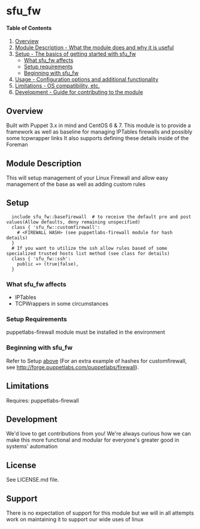 # sfu_fw

#### Table of Contents

1. [Overview](#overview)
2. [Module Description - What the module does and why it is useful](#module-description)
3. [Setup - The basics of getting started with sfu_fw](#setup)
    * [What sfu_fw affects](#what-sfu_fw-affects)
    * [Setup requirements](#setup-requirements)
    * [Beginning with sfu_fw](#beginning-with-sfu_fw)
4. [Usage - Configuration options and additional functionality](#usage)
5. [Limitations - OS compatibility, etc.](#limitations)
6. [Development - Guide for contributing to the module](#development)

## Overview

Built with Puppet 3.x in mind and CentOS 6 & 7.
This module is to provide a framework as well as baseline for managing IPTables firewalls and possibly some tcpwrapper links
It also supports defining these details inside of the Foreman

## Module Description

This will setup management of your Linux Firewall and allow easy management of the base as well as adding custom rules

## Setup

```puppet
  include sfu_fw::basefirewall  # to receive the default pre and post values(Allow defaults, deny remaining unspecified)
  class { 'sfu_fw::customfirewall':
    # <FIREWALL HASH> (see puppetlabs-firewall module for hash details)
  }
  # If you want to utilize the ssh allow rules based of some specialized trusted hosts list method (see class for details)
  class { 'sfu_fw::ssh':
    public => (true|false),
  }
```

### What sfu_fw affects

* IPTables
* TCPWrappers in some circumstances

### Setup Requirements 

puppetlabs-firewall module must be installed in the environment

### Beginning with sfu_fw

Refer to Setup [above](#setup)
(For an extra example of hashes for customfirewall, see http://forge.puppetlabs.com/puppetlabs/firewall).

## Limitations

Requires: puppetlabs-firewall

## Development

We'd love to get contributions from you!
We're always curious how we can make this more functional and modular for everyone's greater good in systems' automation

License
-------

See LICENSE.md file.

Support
-------

There is no expectation of support for this module but we will in all attempts work on maintaining it to support our wide uses of linux
